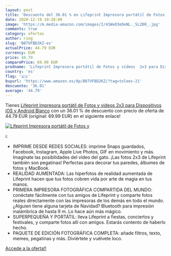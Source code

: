 ```yaml
---
layout: post
title: 'Descuento del 36.01 % en Lifeprint Impresora portátil de Fotos y '
date: 2020-12-19 19:28:09
image: 'https://m.media-amazon.com/images/I/41WeO3eDeNL._SL200_.jpg'
comments: true
category: ofertas
author: ring
slug: 'B07VFBD2KZ-es'
actualPrice: 44.79 EUR
currency: EUR
price: 44.79
comparePrice: 69.99 EUR
prodname: 'Lifeprint Impresora portátil de Fotos y vídeos  2x3 para Dispositivos iOS y Android  Blanco'
country: 'es'
flag: '🇪🇸'
buyurl: 'https://www.amazon.es/dp/B07VFBD2KZ/?tag=tolees-21'
descuento: '36.01'
average: '44.79'
---
```


Tienes [Lifeprint Impresora portátil de Fotos y vídeos  2x3 para Dispositivos iOS y Android  Blanco](https://www.amazon.es/dp/B07VFBD2KZ/?tag=tolees-21) con un 36.01 % de descuento con precio de oferta de 44.79 EUR (original: 69.99 EUR) en el siguiente enlace!

[![Lifeprint Impresora portátil de Fotos y ](https://m.media-amazon.com/images/I/41WeO3eDeNL._SL200_.jpg)](https://www.amazon.es/dp/B07VFBD2KZ/?tag=tolees-21)

ℹ️:

- IMPRIME DESDE REDES SOCIALES: imprime Snaps guardados, Facebook, Instagram, Apple Live Photos, GIF en movimiento y más. Imagínate las posibilidades del vídeo del gato. ¡Las fotos 2x3 de Lifeprint también son pegatinas! Perfectas para decorar tus paredes, álbumes de fotos y MacBook.
- REALIDAD AUMENTADA: Las hiperfotos de realidad aumentada de Lifeprint hacen que tus fotos cobren vida por arte de magia en tus manos.
- PRIMERA IMPRESORA FOTOGRÁFICA COMPARTIDA DEL MUNDO: conéctate fácilmente con tus amigos de Lifeprint y comparte fotos reales directamente con las impresoras de los demás en todo el mundo. ¿Alguien tiene alguna tarjeta de Navidad? Bluetooth para impresión inalámbrica de hasta 9 m. Lo hace aún más mágico.
- SUPERPEQUEÑA Y PORTÁTIL: lleva Lifeprint a fiestas, conciertos y festivales, y comparte fotos allí con amigos. Estarás contento de haberlo hecho.
- PAQUETE DE EDICIÓN FOTOGRÁFICA COMPLETA: añade filtros, texto, memes, pegatinas y más. Diviértete y vuélvete loco.

[Accede a la oferta!!](https://www.amazon.es/dp/B07VFBD2KZ/?tag=tolees-21)
